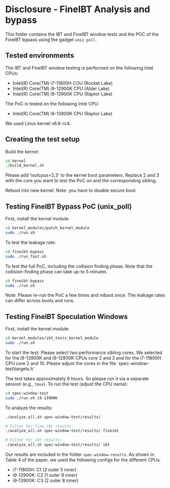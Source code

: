 # Disclosure - FineIBT Analysis and bypass

This folder contains the IBT and FineIBT window tests and the POC
of the FineIBT bypass using the gadget `unix_poll`.

## Tested environments

The IBT and FineIBT window testing is performed on the following Intel CPUs:

- Intel(R) Core(TM) i7-11800H COU (Rocket Lake)
- Intel(R) Core(TM) i9-12900K CPU (Alder Lake)
- Intel(R) Core(TM) i9-13900K CPU (Raptor Lake)

The PoC is tested on the following Intel CPU:

- Intel(R) Core(TM) i9-13900K CPU (Raptor Lake)

We used Linux kernel v6.6-rc4.

## Creating the test setup

Build the kernel:

``` bash
cd kernel
./build_kernel.sh
```

Please add 'isolcpus=2,3' to the kernel boot parameters. Replace
2 and 3 with the core you want to test the PoC on and the corresponding
sibling.

Reboot into new kernel. Note: you have to disable secure boot.

## Testing FineIBT Bypass PoC (unix_poll)

First, install the kernel module:

``` bash
cd kernel_modules/patch_kernel_module
sudo ./run.sh
```

To test the leakage rate:

``` bash
cd fineibt-bypass
sudo ./run_fast.sh
```

To test the full PoC, including the collision finding phase.
Note that the collision-finding phase can take up-to 5 minutes

``` bash
cd fineibt-bypass
sudo ./run.sh
```

Note: Please re-run the PoC a few times and reboot once. The leakage
rates can differ across boots and runs.

## Testing FineIBT Speculation Windows

First, install the kernel module:

``` bash
cd kernel_modules/ibt_tests_kernel_module
sudo ./run.sh
```

To start the test:
Please select two performance sibling cores. We selected for the i9-13900K
and i9-12900K CPUs core 2 and 3 and for the i7-11800H CPU core 2 and 10. Please
adjust the cores in the file `spec-window-test\targets.h'

The test takes approximately 8 hours. So please run it via a separate session
(e.g., `tmux`).
To run the test (adjust the CPU name):

``` bash
cd spec-window-test
sudo ./run.sh i9-13900K
```

To analyze the results:

``` bash
./analyze_all.sh spec-window-test/results/

# Filter for fine_ibt results:
./analyze_all.sh spec-window-test/results/ fineibt

# Filter for ibt results:
./analyze_all.sh spec-window-test/results/ ibt
```

Our results are included in the folder `spec-window-results`.
As shown in Table 4 of the paper, we used the following configs for the
different CPUs.

- i7-11800H: C1 (2 outer 5 inner)
- i9-12900K: C2 (1 outer 9 inner)
- i9-13900K: C3 (2 outer 8 inner)


